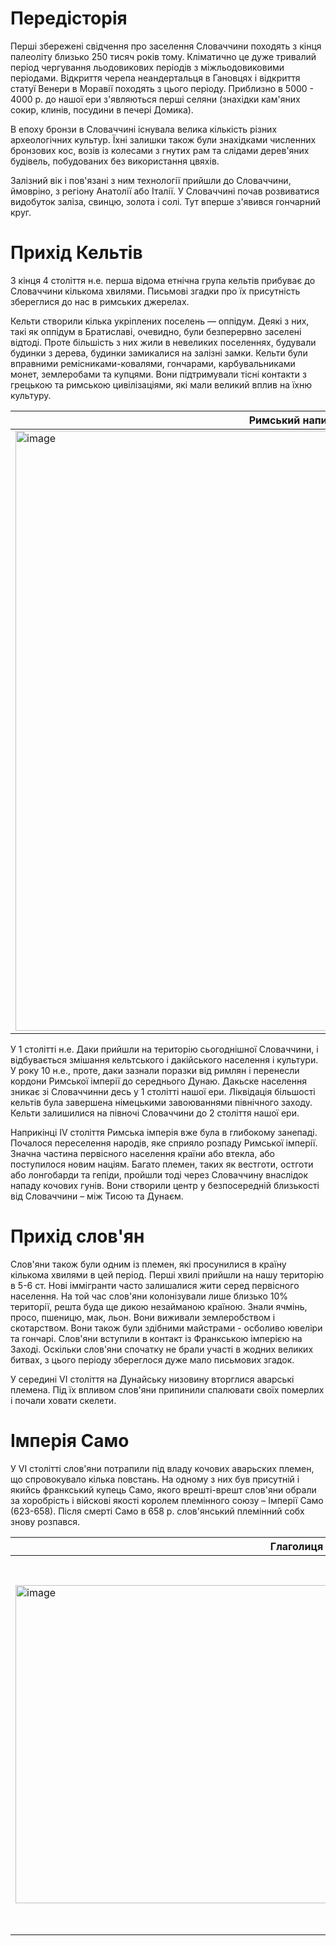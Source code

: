 # Передісторія
Перші збережені свідчення про заселення Словаччини походять з кінця палеоліту 
близько 250 тисяч років тому.
Кліматично це дуже тривалий період чергування льодовикових періодів з міжльодовиковими
періодами.
Відкриття черепа неандертальця в Гановцях і відкриття статуї Венери в Моравії походять з
цього періоду.
Приблизно в 5000 - 4000 р. до нашої ери з'являються перші селяни 
(знахідки кам'яних сокир, клинів, посудини в печері Домика).

В епоху бронзи в Словаччині існувала велика кількість різних археологічних культур. 
Їхні залишки також були знахідками численних бронзових кос, возів із колесами з
гнутих рам та слідами дерев'яних будівель, побудованих без використання цвяхів.

Залізний вік і пов'язані з ним технології прийшли до Словаччини, ймовріно, з 
регіону Анатолії або Італії.
У Словаччині почав розвиватися видобуток заліза, свинцю, золота і солі. 
Тут вперше з'явився гончарний круг.

# Прихід Кельтів
З кінця 4 століття н.е. перша відома етнічна група кельтів прибуває до Словаччини
кількома хвилями.
Письмові згадки про їх присутність збереглися до нас в римських джерелах.

Кельти створили кілька укріплених поселень — оппідум. Деякі з них, такі як оппідум
в Братиславі, 
очевидно, були безперервно заселені відтоді. Проте більшість з них жили в невеликих
поселеннях, 
будували будинки з дерева, будинки замикалися на залізні замки. Кельти були 
вправними ремісниками-ковалями, 
гончарами, карбувальниками монет, землеробами та купцями. Вони підтримували 
тісні контакти з грецькою та римською цивілізаціями, які мали великий вплив
на їхню культуру.

| Римський напис на скелі замку в Тренчині з межі 178 і 179 років |
| --------------------------------------------------------------- |
|              <img width="1280" height="960" alt="image" src="https://github.com/user-attachments/assets/f3f40fa7-beb6-4cab-a64d-7378e6217e3b" /> |

У 1 столітті н.е. Даки прийшли на територію сьогоднішної Словаччини, і відбувається 
змішання кельтського і дакійського населення і культури. У року 10 н.е., проте,
даки зазнали поразки від римлян і перенесли кордони Римської імперії до середнього 
Дунаю. Дакьске населення зникає зі Словаччинни десь у 1 столітті нашої ери. 
Ліквідація більшості кельтів була 
завершена німецькими завоюваннями північного заходу. Кельти залишилися на півночі Словаччини
до 2 століття нашої ери.

Наприкінці IV століття Римська імперія вже була в глибокому занепаді. Почалося 
переселення народів, яке сприяло розпаду Римської імперії. Значна частина первісного 
населення країни або втекла, або поступилося новим націям. Багато племен, таких як вестготи, остготи 
або лонгобарди та гепіди, пройшли тоді через Словаччину внаслідок нападу кочових гунів.
Вони створили центр у безпосередній близькості від Словаччини – між Тисою та Дунаєм.


# Прихід слов'ян
Слов'яни також були одним із племен, які просунилися в країну кількома хвилями
в цей період. Перші хвилі прийшли на нашу територію в 5-6 ст.
Нові іммігранти часто залишалися жити серед первісного населення. 
На той час слов'яни 
колонізували лише близько 10% території, решта буда ще дикою незайманою країною. 
Знали ячмінь, просо, пшеницю, мак, льон. Вони виживали землеробством і скотарством.
Вони також були здібними майстрами - осболиво ювеліри та гончарі.
Слов'яни вступили в контакт
із Франкською імперією на Заході. Оскільки слов'яни спочатку не брали участі в жодних 
великих битвах, 
з цього періоду збереглося дуже мало письмових згадок.

У середині VI століття на Дунайську низовину вторглися аварські племена. 
Під їх впливом слов'яни припинили спалювати своїх померлих і почали ховати скелети.

# Імперія Само
У VI столітті слов'яни потрапили під владу кочових аварьских племен, що спровокувало кілька
повстань. На одному з них був присутній і якийсь франкський купець Само, якого врешті-врешт
слов'яни обрали за хоробрість і війскові якості королем племінного союзу – Імперії Само (623-658).
Після смерті Само в 658 р. слов'янський племінний собх знову розпався. 

| Глаголиця | Святі Кирило і Мефодій |
| --------- | ---------------------- |
|    <img width="900" height="509" alt="image" src="https://github.com/user-attachments/assets/30c83b6f-0c7f-42ef-b805-1fbe3a778ed2" />  |   <img width="353" height="600" alt="image" src="https://github.com/user-attachments/assets/14c8a3eb-a66c-4f29-b181-1c15d4ca2460" />|

